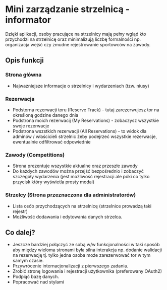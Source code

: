 # Mini zarządzanie strzelnicą - informator

Dzięki aplikacji, osoby pracujące na strzelnicy mają pełny wgląd kto przychodzi na strzelnicę 
oraz minimalizują liczbę formalności np. organizacja wejść czy zmudne rejestrowanie 
sportowców na zawody.

## Opis funkcji

### Strona główna
* Najważniejsze informacje o strzelnicy i wydarzeniach (tzw. niusy)

### Rezerwacja
* Podstorna rezerwacji toru (Reserve Track) - tutaj zarezerwujesz tor na określoną godzine danego dnia
* Podstrona moich rezerwacij (My Reservations) - zobaczysz wszystkie swoje rezerwacje
* Podstrona wszstkich rezerwacji (All Reservations) - to widok dla adminów / właścicieli strzelnic żeby podejrzeć wszystkie rezerwacje, ewentualnie odfiltrować odpowiednie

### Zawody (Competitions)
* Strona prezentuje wszystkie aktualne oraz przeszłe zawody
* Do każdych zawodów można przejść bezpośrednio i zobaczyć szczegóły wydarzenia (jest możliwość rejestracji ale póki co tylko przycisk który wyświetla prosty modal)

### Strzelcy (Strona przeznaczona dla administratorów)
* Lista osób przychodzących na strzelnicę (strzelnice prowadzą taki rejestr)
* Możliwość dodawania i edytowania danych strzelca.

## Co dalej?
* Jeszcze bardziej połączyć ze sobą w/w funkcjonalności w taki sposób aby między wieloma stronami była silna interakcja np. dodanie walidacji na rezerwację tj. tylko jedna osoba może zarezerwować tor w tym samym czasie.
* Przywrócenie internacjonalizacji z pierwszego zadania.
* Zrobić stronę logowania i rejestracji użytkownika (preferowany OAuth2)
* Podpiąć bazę danych.
* Popracować nad stylami

